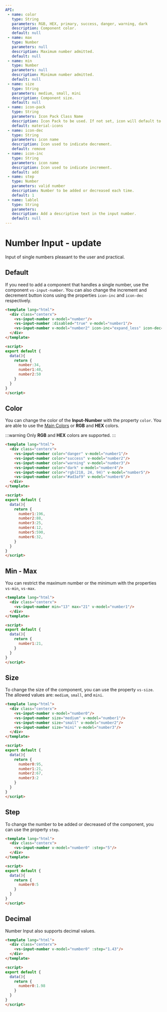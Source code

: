 ```yaml
---
API:
 - name: color
   type: String
   parameters: RGB, HEX, primary, success, danger, warning, dark
   description: Component color.
   default: null
 - name: max
   type: Number
   parameters: null
   description: Maximum number admitted.
   default: null
 - name: min
   type: Number
   parameters: null
   description: Minimum number admitted.
   default: null
 - name: size
   type: String
   parameters: medium, small, mini
   description: Component size.
   default: null
 - name: icon-pack
   type: String
   parameters: Icon Pack Class Name
   description: Icon Pack to be used. If not set, icon will default to Material Icons. ex. FA4 uses fa or fas, FA5 uses fas, far, or fal.
   default: material-icons
 - name: icon-dec
   type: String
   parameters: icon name
   description: Icon used to indicate decrement.
   default: remove
 - name: icon-inc
   type: String
   parameters: icon name
   description: Icon used to indicate increment.
   default: add
 - name: step
   type: Number
   parameters: valid number
   description: Number to be added or decreased each time.
   default: 1
 - name: lablel
   type: String
   parameters:
   description: Add a descriptive text in the input number.
   default: null
---
```



# Number Input **- update**

<box header>

  Input of single numbers pleasant to the user and practical.

</box>

<box>

## Default

If you need to add a component that handles a single number, use the component `vs-input-number`. You can also change the increment and decrement button icons using the properties `icon-inc` and `icon-dec` respectively.

<vuecode md>
<div slot="demo">
  <Demos-Inputnumber-Default />
</div>
<div slot="code">

```html
<template lang="html">
  <div class="centerx">
    <vs-input-number v-model="number"/>
    <vs-input-number :disabled="true" v-model="number1"/>
    <vs-input-number v-model="number2" icon-inc="expand_less" icon-dec="expand_more"/>
  </div>
</template>

<script>
export default {
  data(){
    return {
      number:34,
      number1:48,
      number2:50
    }
  }
}
</script>
```

</div>
</vuecode>

</box>

<box>

## Color

You can change the color of the **Input-Number** with the property `color`. You are able to use the [Main Colors](/theme/) or **RGB** and **HEX** colors.

:::warning
  Only **RGB** and **HEX** colors are supported.
:::

<vuecode md>
<div slot="demo">
  <Demos-Inputnumber-Color />
</div>
<div slot="code">

```html
<template lang="html">
  <div class="centerx">
    <vs-input-number color="danger" v-model="number1"/>
    <vs-input-number color="success" v-model="number2"/>
    <vs-input-number color="warning" v-model="number3"/>
    <vs-input-number color="dark" v-model="number4"/>
    <vs-input-number color="rgb(218, 24, 94)" v-model="number5"/>
    <vs-input-number color="#ad3af9" v-model="number6"/>
  </div>
</template>

<script>
export default {
  data(){
    return {
      number1:196,
      number2:88,
      number3:25,
      number4:12,
      number5:590,
      number6:32,
    }
  }
}
</script>
```

</div>
</vuecode>
</box>

<box>

## Min - Max

You can restrict the maximum number or the minimum with the properties `vs-min`, `vs-max`.

<vuecode md>
<div slot="demo">
  <Demos-Inputnumber-Minmax />
</div>
<div slot="code">

```html
<template lang="html">
  <div class="centerx">
    <vs-input-number min="13" max="21" v-model="number1"/>
  </div>
</template>

<script>
export default {
  data(){
    return {
      number1:21,
    }
  }
}
</script>
```

</div>
</vuecode>
</box>

<box>

## Size

To change the size of the component, you can use the property `vs-size`. The allowed values are: `medium`, `small`, and `mini`.

<vuecode md>
<div slot="demo">
  <Demos-Inputnumber-Size />
</div>
<div slot="code">

```html
<template lang="html">
  <div class="centerx">
    <vs-input-number v-model="number0"/>
    <vs-input-number size="medium" v-model="number1"/>
    <vs-input-number size="small" v-model="number2"/>
    <vs-input-number size="mini" v-model="number3"/>
  </div>
</template>

<script>
export default {
  data(){
    return {
      number0:95,
      number1:21,
      number2:67,
      number3:2
    }
  }
}
</script>
```

</div>
</vuecode>
</box>

<box>

## Step

To change the number to be added or decreased of the component, you can use the property `step`.

<vuecode md>
<div slot="demo">
  <Demos-Inputnumber-Step />
</div>
<div slot="code">

```html
<template lang="html">
  <div class="centerx">
    <vs-input-number v-model="number0" :step="5"/>
  </div>
</template>

<script>
export default {
  data(){
    return {
      number0:5
    }
  }
}
</script>
```

</div>
</vuecode>
</box>

<box>

## Decimal

Number Input also supports decimal values.

<vuecode md>
<div slot="demo">
  <Demos-Inputnumber-Decimal />
</div>
<div slot="code">

```html
<template lang="html">
  <div class="centerx">
    <vs-input-number v-model="number0" :step="1.43"/>
  </div>
</template>

<script>
export default {
  data(){
    return {
      number0:1.98
    }
  }
}
</script>
```

</div>
</vuecode>
</box>
